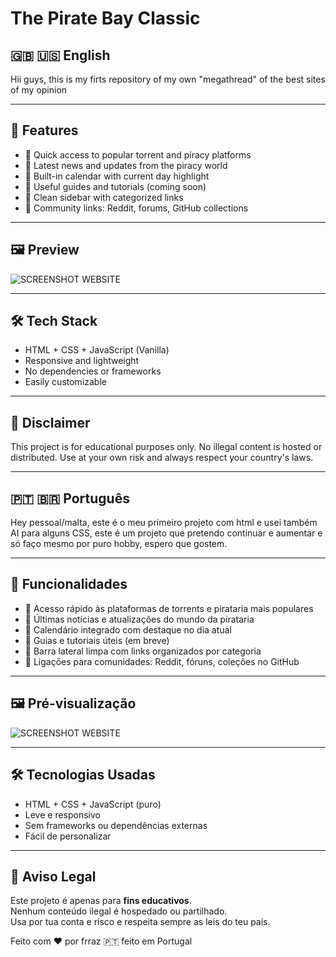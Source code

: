# The Pirate Bay Classic 

## 🇬🇧 🇺🇸 English
Hii guys, this is my firts repository of my own "megathread" of the best sites of my opinion

---

## 🚀 Features

- 🧭 Quick access to popular torrent and piracy platforms
- 📰 Latest news and updates from the piracy world
- 📅 Built-in calendar with current day highlight
- 🧠 Useful guides and tutorials (coming soon)
- 🧩 Clean sidebar with categorized links
- 📂 Community links: Reddit, forums, GitHub collections

---

## 🖼️ Preview


![SCREENSHOT WEBSITE](https://github.com/user-attachments/assets/14696a6b-379d-4b64-ac5c-c82592108f0e)

---

## 🛠️ Tech Stack

- HTML + CSS + JavaScript (Vanilla)
- Responsive and lightweight
- No dependencies or frameworks
- Easily customizable

---


## 📣 Disclaimer

This project is for educational purposes only. No illegal content is hosted or distributed. Use at your own risk and always respect your country's laws.

---

## 🇵🇹 🇧🇷 Português
Hey pessoal/malta, este é o meu primeiro projeto com html e usei também AI para alguns CSS, este é um projeto que pretendo continuar e aumentar e só faço mesmo por puro hobby, espero que gostem.

---

## 🚀 Funcionalidades

- 🧭 Acesso rápido às plataformas de torrents e pirataria mais populares  
- 📰 Últimas notícias e atualizações do mundo da pirataria  
- 📅 Calendário integrado com destaque no dia atual  
- 🧠 Guias e tutoriais úteis (em breve)  
- 🧩 Barra lateral limpa com links organizados por categoria  
- 📂 Ligações para comunidades: Reddit, fóruns, coleções no GitHub  

---

## 🖼️ Pré-visualização

![SCREENSHOT WEBSITE](https://github.com/user-attachments/assets/14696a6b-379d-4b64-ac5c-c82592108f0e)

---

## 🛠️ Tecnologias Usadas

- HTML + CSS + JavaScript (puro)
- Leve e responsivo
- Sem frameworks ou dependências externas
- Fácil de personalizar

---

## 📣 Aviso Legal

Este projeto é apenas para **fins educativos**.  
Nenhum conteúdo ilegal é hospedado ou partilhado.  
Usa por tua conta e risco e respeita sempre as leis do teu país.

Feito com ❤️ por frraz
🇵🇹 feito em Portugal
